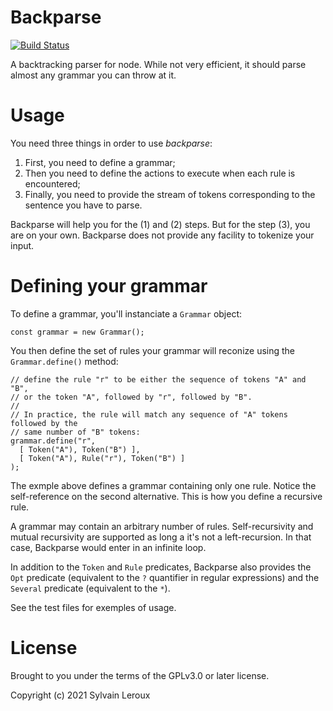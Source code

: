 Backparse
=========

[![Build Status](https://travis-ci.org/s-leroux/Backparse.png?branch=master)](https://travis-ci.org/s-leroux/Backparse)

A backtracking parser for node. While not very efficient, it should parse almost any
grammar you can throw at it.

Usage
=====

You need three things in order to use _backparse_:

1. First, you need to define a grammar;
2. Then you need to define the actions to execute when each rule is encountered;
3. Finally, you need to provide the stream of tokens corresponding to the sentence you have to parse.

Backparse will help you for the (1) and (2) steps. But for the step (3), you are on your own.
Backparse does not provide any facility to tokenize your input.

Defining your grammar
=====================

To define a grammar, you'll instanciate a `Grammar` object:

```
const grammar = new Grammar();
```

You then define the set of rules your grammar will reconize using the `Grammar.define()` method:

```
// define the rule "r" to be either the sequence of tokens "A" and "B",
// or the token "A", followed by "r", followed by "B".
//
// In practice, the rule will match any sequence of "A" tokens followed by the
// same number of "B" tokens:
grammar.define("r",
  [ Token("A"), Token("B") ],
  [ Token("A"), Rule("r"), Token("B") ]
);
```

The exmple above defines a grammar containing only one rule. Notice the self-reference
on the second alternative. This is how you define a recursive rule.

A grammar may contain an arbitrary number of rules. Self-recursivity and mutual recursivity are
supported as long a it's not a left-recursion. In that case, Backparse would enter in an infinite
loop.

In addition to the `Token` and `Rule` predicates, Backparse also provides the `Opt` predicate (equivalent
to the `?` quantifier in regular expressions) and the `Several` predicate (equivalent to the `*`).

See the test files for exemples of usage.



License
=======

Brought to you under the terms of the GPLv3.0 or later license.

Copyright (c) 2021 Sylvain Leroux

